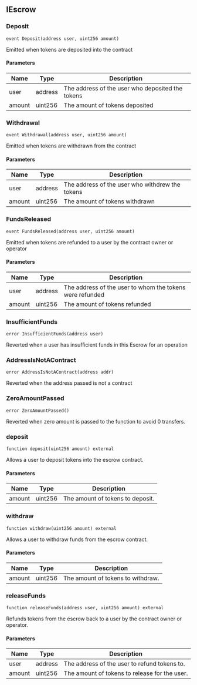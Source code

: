 ## IEscrow

### Deposit

```solidity
event Deposit(address user, uint256 amount)
```

Emitted when tokens are deposited into the contract

#### Parameters

| Name | Type | Description |
| ---- | ---- | ----------- |
| user | address | The address of the user who deposited the tokens |
| amount | uint256 | The amount of tokens deposited |

### Withdrawal

```solidity
event Withdrawal(address user, uint256 amount)
```

Emitted when tokens are withdrawn from the contract

#### Parameters

| Name | Type | Description |
| ---- | ---- | ----------- |
| user | address | The address of the user who withdrew the tokens |
| amount | uint256 | The amount of tokens withdrawn |

### FundsReleased

```solidity
event FundsReleased(address user, uint256 amount)
```

Emitted when tokens are refunded to a user by the contract owner or operator

#### Parameters

| Name | Type | Description |
| ---- | ---- | ----------- |
| user | address | The address of the user to whom the tokens were refunded |
| amount | uint256 | The amount of tokens refunded |

### InsufficientFunds

```solidity
error InsufficientFunds(address user)
```

Reverted when a user has insufficient funds in this Escrow for an operation

### AddressIsNotAContract

```solidity
error AddressIsNotAContract(address addr)
```

Reverted when the address passed is not a contract

### ZeroAmountPassed

```solidity
error ZeroAmountPassed()
```

Reverted when zero amount is passed to the function
 to avoid 0 transfers.

### deposit

```solidity
function deposit(uint256 amount) external
```

Allows a user to deposit tokens into the escrow contract.

#### Parameters

| Name | Type | Description |
| ---- | ---- | ----------- |
| amount | uint256 | The amount of tokens to deposit. |

### withdraw

```solidity
function withdraw(uint256 amount) external
```

Allows a user to withdraw funds from the escrow contract.

#### Parameters

| Name | Type | Description |
| ---- | ---- | ----------- |
| amount | uint256 | The amount of tokens to withdraw. |

### releaseFunds

```solidity
function releaseFunds(address user, uint256 amount) external
```

Refunds tokens from the escrow back to a user by the contract owner or operator.

#### Parameters

| Name | Type | Description |
| ---- | ---- | ----------- |
| user | address | The address of the user to refund tokens to. |
| amount | uint256 | The amount of tokens to release for the user. |

